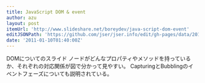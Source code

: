 ```yaml
---
title: JavaScript DOM & event
author: azu
layout: post
itemUrl: 'http://www.slideshare.net/boreydev/java-script-dom-event'
editJSONPath: 'https://github.com/jser/jser.info/edit/gh-pages/data/2011/01/index.json'
date: '2011-01-10T01:40:00Z'
---
```

DOMについてのスライド
ノードがどんなプロパティやメソッドを持っているか、それぞれの対応関係が図で分かって見やすい。
CapturingとBubblingのイベントフェーズについても説明されている。
